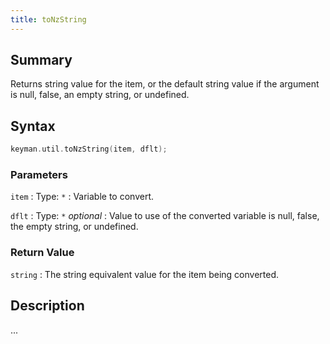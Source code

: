 ```yaml
---
title: toNzString
---
```


## Summary

Returns string value for the item, or the default string value if the argument is null, false, an empty string, or undefined.

## Syntax

```c
keyman.util.toNzString(item, dflt);
```

### Parameters

`item`
:   Type: `*`
:   Variable to convert.

`dflt`
:   Type: `*` *optional*
:   Value to use of the converted variable is null, false, the empty string, or undefined.

### Return Value

`string`
:   The string equivalent value for the item being converted.

## Description

...
